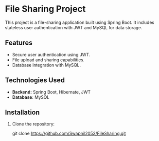 # File Sharing Project

This project is a file-sharing application built using Spring Boot. It includes stateless user authentication with JWT and MySQL for data storage.

## Features
- Secure user authentication using JWT.
- File upload and sharing capabilities.
- Database integration with MySQL.

## Technologies Used
- **Backend:** Spring Boot, Hibernate, JWT
- **Database:** MySQL

## Installation
1. Clone the repository:
   
   git clone https://github.com/Swapnil2052/FileSharing.git
